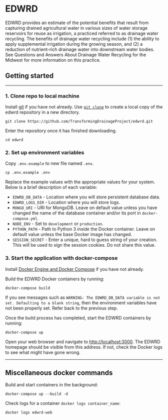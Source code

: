 # EDWRD

EDWRD provides an estimate of the potential benefits that result from capturing drained agricultural water in various sizes of water storage reservoirs for reuse as irrigation, a practiced referred to as drainage water recycling. The benefits of drainage water recycling include (1) the ability to apply supplemental irrigation during the growing season, and (2) a reduction of nutrient-rich drainage water into downstream water bodies. See Questions and Answers About Drainage Water Recycling for the Midwest for more information on this practice.

## Getting started

---

### 1. Clone repo to local machine

Install [git](https://git-scm.com/) if you have not already. Use [`git clone`](https://git-scm.com/docs/git-clone) to create a local copy of the edwrd repository in a new directory.

```
git clone https://github.com/TransformingDrainageProject/edwrd.git
```

Enter the repository once it has finished downloading.

```
cd edwrd
```

### 2. Set up environment variables

Copy `.env.example` to new file named `.env`.

```
cp .env.example .env
```

Replace the example values with the appropriate values for your system. Below is a brief description of each variable:

- `EDWRD_DB_DATA` - Location where you will store persistent database data.
- `EDWRD_LOGS_DIR` - Location where you will store logs.
- `MONGO_URI` - URI for MongoDB. Leave on default value unless you have changed the name of the database container and/or its port in `docker-compose.yml`.
- `NODE_ENV` - Set to `development` or `production`.
- `PYTHON_PATH` - Path to Python 3 _inside_ the Docker container. Leave on default value unless the base Docker image has changed.
- `SESSION_SECRET` - Enter a unique, hard to guess string of your creation. This will be used to sign the session cookies. Do not share this value.

### 3. Start the application with docker-compose

Install [Docker Engine and Docker Compose](https://docs.docker.com/compose/install/) if you have not already.

Build the EDWRD Docker containers by running:

```
docker-compose build
```

If you see messages such as `WARNING: The EDWRD_DB_DATA variable is not set. Defaulting to a blank string`, then the environment variables have not been properly set. Refer back to the previous step.

Once the build process has completed, start the EDWRD containers by running:

```
docker-compose up
```

Open your web browser and navigate to [http://localhost:3000](http://localhost:3000). The EDWRD homepage should be visible from this address. If not, check the Docker logs to see what might have gone wrong.

---

## Miscellaneous docker commands

Build and start containers in the background:

```
docker-compose up --build -d
```

Check logs for a container `docker logs container_name`:

```
docker logs edwrd-web
```
